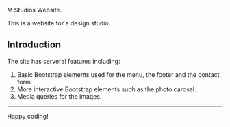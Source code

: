 M Studios Website.

This is a website for a design studio.

## Introduction

The site has serveral features including:

1. Basic Bootstrap elements used for the menu, the footer and
the contact form.
2. More interactive Bootstrap elements such as the photo carosel.
3. Media queries for the images.

---

Happy coding!
